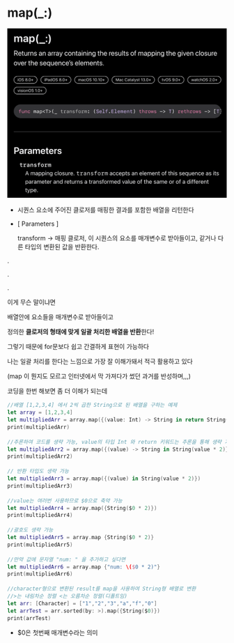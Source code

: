 # map(_:)

![Untitled](map(_%20)%2058c64d650fd34339a89844946c751934/Untitled.png)

- 시퀀스 요소에 주어진 클로저를 매핑한 결과를 포함한 배열을 리턴한다
- [ Parameters ]
    
    transform → 매핑 클로저, 이 시퀀스의 요소를 매개변수로 받아들이고, 같거나 다른 타입의 변환된 값을 반환한다.
    

.

.

.

이게 무슨 말이냐면

배열안에 요소들을 매개변수로 받아들이고

정의한 **클로저의 형태에 맞게 일괄 처리한 배열을 반환**한다!

그렇기 때문에 for문보다 쉽고 간결하게 표현이 가능하다

나는 일괄 처리를 한다는 느낌으로 가장 잘 이해가돼서 적극 활용하고 있다

(map 이 뭔지도 모르고 인터넷에서 막 가져다가 썼던 과거를 반성하며,,,)

코딩을 한번 해보면 좀 더 이해가 되는데

```swift
//배열 [1,2,3,4] 에서 2씩 곱한 String으로 된 배열을 구하는 예제
let array = [1,2,3,4]
let multipliedArr = array.map({(value: Int) -> String in return String(value * 2)})
print(multipliedArr)

//추론하여 코드를 생략 가능, value의 타입 Int 와 return 키워드는 추론을 통해 생략 가능
let multipliedArr2 = array.map({(value) -> String in String(value * 2)})
print(multipliedArr2)

// 반환 타입도 생략 가능
let multipliedArr3 = array.map({(value) in String(value * 2)})
print(multipliedArr3)

//value는 여러번 사용하므로 $0으로 축약 가능
let multipliedArr4 = array.map({String($0 * 2)})
print(multipliedArr4)

//괄호도 생략 가능
let multipliedArr5 = array.map {String($0 * 2)}
print(multipliedArr5)

//만약 값에 문자열 "num: " 을 추가하고 싶다면
let multipliedArr6 = array.map {"num: \($0 * 2)"}
print(multipliedArr6)

//character형으로 변환된 result를 map을 사용하여 String형 배열로 변환
//>는 내림차순 정렬 <는 오름차순 정렬(디폴트임)
let arr: [Character] = ["1","2","3","a","f","0"]
let arrTest = arr.sorted(by: >).map({String($0)})
print(arrTest)
```

- $0은 첫번째 매개변수라는 의미
